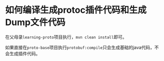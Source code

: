 # 如何编译生成protoc插件代码和生成Dump文件代码
在父母录`learning-proto`项目执行，`mvn clean install`即可。

如果直接在`proto-base`项目执行`protobuf:compile`只会生成基础的java代码，不会生成插件代码。